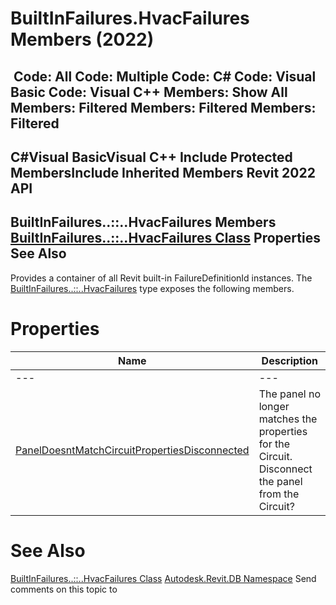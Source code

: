 # BuiltInFailures.HvacFailures Members (2022)

﻿
 Code: All Code: Multiple Code: C# Code: Visual Basic Code: Visual C++  Members: Show All Members: Filtered Members: Filtered Members: Filtered   
---  
C#Visual BasicVisual C++
Include Protected MembersInclude Inherited Members
Revit 2022 API  
---  
BuiltInFailures..::..HvacFailures Members  
[BuiltInFailures..::..HvacFailures Class](13e47c44-4f44-6746-ab58-528ad3b0ada3.md "BuiltInFailures.HvacFailures Class") Properties See Also  
---  
Provides a container of all Revit built-in FailureDefinitionId instances.
The [BuiltInFailures..::..HvacFailures](13e47c44-4f44-6746-ab58-528ad3b0ada3.md "BuiltInFailures.HvacFailures Class") type exposes the following members.
# Properties
| Name | Description |
| --- | --- |
| --- | --- | --- |
| [PanelDoesntMatchCircuitPropertiesDisconnected](623ab858-69e5-6c57-5c67-58f2daee2002.md "PanelDoesntMatchCircuitPropertiesDisconnected Property") | The panel no longer matches the properties for the Circuit. Disconnect the panel from the Circuit? |

# See Also
[BuiltInFailures..::..HvacFailures Class](13e47c44-4f44-6746-ab58-528ad3b0ada3.md "BuiltInFailures.HvacFailures Class")
[Autodesk.Revit.DB Namespace](87546ba7-461b-c646-cbb1-2cb8f5bff8b2.md "Autodesk.Revit.DB Namespace")
Send comments on this topic to 